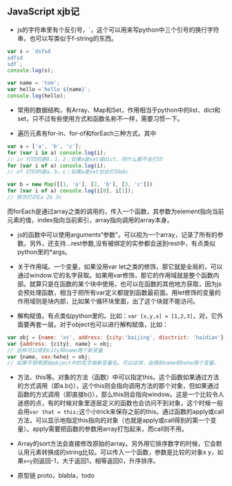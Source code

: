 ## JavaScript xjb记

- js的字符串里有个反引号，\`，这个可以用来写python中三个引号的换行字符串，也可以写类似于f-string的东西。

```javascript
var s = `dsfsd
sdfsd
sdf`;
console.log(s);

var name = 'tom';
var hello =`hello ${name}`;
console.log(hello);
```

- 常用的数据结构，有Array、Map和Set，作用相当于python中的list、dict和set，只不过有些使用方式和函数名称不一样，需要习惯一下。

- 遍历元素有for-in、for-of和forEach三种方式。其中
```javascript
var a = ['a', 'b', 'c'];
for (var i in a) console.log(i);
// in 打印的是0，1，2；如果a是set或dict，则什么都不会打印
for (var i of a) console.log(i);
// of 打印的是a，b，c；如果a是set也会打印abc

var b = new Map([[1, 'a'], [2, 'b'], [3, 'c']])
for (var i of a) console.log(i[0], i[1]);
// 依次打印1a 2b 3c
```
而forEach是通过array之类的调用的，传入一个函数，其参数为element指向当前元素的值，index指向当前索引，array指向调用的array本身。

- js的函数中可以使用arguments“参数”。可以视为一个array，记录了所有的参数。另外，还支持...rest参数,没有被绑定的实参都会送到rest中，有点类似python里的*args。

- 关于作用域。一个变量，如果没用var let之类的修饰，那它就是全局的，可以通过window.它的名字获取。如果用var修饰，那它的作用域就是整个函数内部。就算只是在函数的某个块中使用，也可以在函数的其他地方获取，因为js会预处理函数，相当于把所有var定义都提到函数最前面。用let修饰的变量的作用域则是块内部，比如某个循环块里面，出了这个块就不能访问。

- 解构赋值，有点类似python里的。比如：`var [x,y,x] = [1,2,3]`，对，它外面要再套一层。对于object也可以进行解构赋值，比如：
```javascript
var obj = {name: 'xs', address: {city:'baijing', disctrict: 'haidian'}, sex:'male'};
var {address: {city}, name} = obj;
// 这样可以得到city和name两个新变量
var {name, sex:hehe} = obj;
// 如果不想用原始object中的名字做新变量名，可以这样，会得到name和hehe两个变量。
```

- 方法、this等。对象的方法（函数）中可以指定this。这个函数如果通过方法的方式调用（即a.b()），这个this则会指向调用方法的那个对象，但如果通过函数的方式调用（即直接b()），那么this则会指向window。这是一个比较令人迷惑的点，有的时候对象里逐层定义的函数也会访问不到对象，这个时候一般会用`var that = this;`这个小trick来保存之前的this。通过函数的apply或call方法，可以显示地指定this指向的对象（也就是apply或call得到的第一个变量）。apply需要把函数的参数用array打包起来，而call则不用。

- Array的sort方法会直接修改原始的array。另外用它排序数字的时候，它会默认用元素转换成的string比较。可以传入一个函数，参数是比较的对象x y，如果`x<y`则返回-1，大于返回1，相等返回0，升序排序。

- 原型链 proto，blabla，todo




